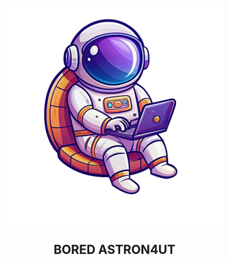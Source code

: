<div align="center">
   <img src="./0-Assets/logo.png" alt="Descripción de la imagen" width="500px" height="500px">
   <h1>BORED ASTRON4UT</h1>
</div>